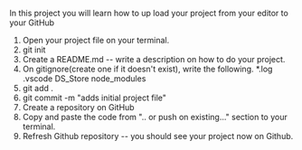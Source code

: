 In this project you will learn how to up load your project from your editor to your GitHub

1. Open your project file on your terminal.
2. git init
3. Create a README.md -- write a description on how to do your project.
4. On gitignore(create one if it doesn't exist), write the following.
    *.log
    .vscode
    DS_Store
    node_modules
5. git add .
6. git commit -m "adds initial project file"
7. Create a repository on GitHub
6. Copy and paste the code from ".. or push on existing..." section to your terminal.
7. Refresh Github repository -- you should see your project now on Github.